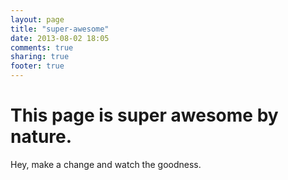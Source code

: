 ```yaml
---
layout: page
title: "super-awesome"
date: 2013-08-02 18:05
comments: true
sharing: true
footer: true
---
```

# This page is super awesome by nature. 

Hey, make a change and watch the goodness.